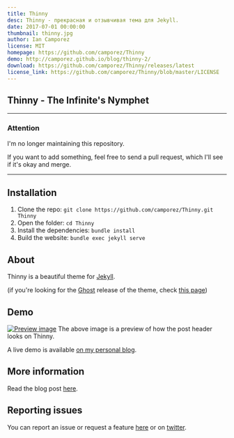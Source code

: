 ```yaml
---
title: Thinny
desc: Thinny - прекрасная и отзывчивая тема для Jekyll.
date: 2017-07-01 00:00:00
thumbnail: thinny.jpg
author: Ian Camporez
license: MIT
homepage: https://github.com/camporez/Thinny
demo: http://camporez.github.io/blog/thinny-2/
download: https://github.com/camporez/Thinny/releases/latest
license_link: https://github.com/camporez/Thinny/blob/master/LICENSE
---
```

## Thinny - The Infinite's Nymphet


----

### Attention

I'm no longer maintaining this repository.

If you want to add something, feel free to send a pull request, which I'll see if it's okay and merge.

----

## Installation
1. Clone the repo: `git clone https://github.com/camporez/Thinny.git Thinny`
2. Open the folder: `cd Thinny`
3. Install the dependencies: `bundle install`
4. Build the website: `bundle exec jekyll serve`

## About
Thinny is a beautiful theme for [Jekyll](http://jekyllrb.com/).

(if you're looking for the [Ghost](http://ghost.org) release of the theme, check [this page](https://github.com/camporez/Thinny/releases/tag/v0.3-alexandra))

## Demo
[![Preview image](https://f.cloud.github.com/assets/5755892/2002329/bdb5a052-85ed-11e3-8e00-a892910b6917.png?raw=true)](http://camporez.github.io/)
The above image is a preview of how the post header looks on Thinny.

A live demo is available [on my personal blog](http://camporez.github.io/).

## More information
Read the blog post [here](http://camporez.github.io/blog/thinny-2/).

## Reporting issues
You can report an issue or request a feature [here](http://github.com/camporez/Thinny/issues) or on [twitter](http://twitter.com/iancamporez).
